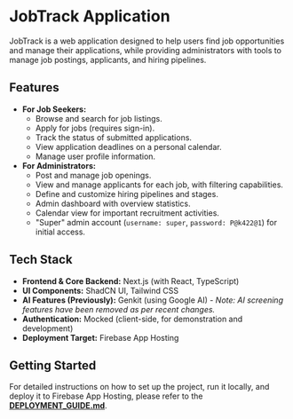
# JobTrack Application

JobTrack is a web application designed to help users find job opportunities and manage their applications, while providing administrators with tools to manage job postings, applicants, and hiring pipelines.

## Features

*   **For Job Seekers:**
    *   Browse and search for job listings.
    *   Apply for jobs (requires sign-in).
    *   Track the status of submitted applications.
    *   View application deadlines on a personal calendar.
    *   Manage user profile information.
*   **For Administrators:**
    *   Post and manage job openings.
    *   View and manage applicants for each job, with filtering capabilities.
    *   Define and customize hiring pipelines and stages.
    *   Admin dashboard with overview statistics.
    *   Calendar view for important recruitment activities.
    *   "Super" admin account (`username: super`, `password: P@k422@1`) for initial access.

## Tech Stack

*   **Frontend & Core Backend:** Next.js (with React, TypeScript)
*   **UI Components:** ShadCN UI, Tailwind CSS
*   **AI Features (Previously):** Genkit (using Google AI) - *Note: AI screening features have been removed as per recent changes.*
*   **Authentication:** Mocked (client-side, for demonstration and development)
*   **Deployment Target:** Firebase App Hosting

## Getting Started

For detailed instructions on how to set up the project, run it locally, and deploy it to Firebase App Hosting, please refer to the [**DEPLOYMENT_GUIDE.md**](DEPLOYMENT_GUIDE.md).
